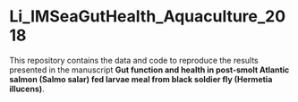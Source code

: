 # Li_IMSeaGutHealth_Aquaculture_2018
This repository contains the data and code to reproduce the results presented in the manuscript **Gut function and health in post-smolt Atlantic salmon (Salmo salar) fed larvae meal from black soldier fly (Hermetia illucens)**.


